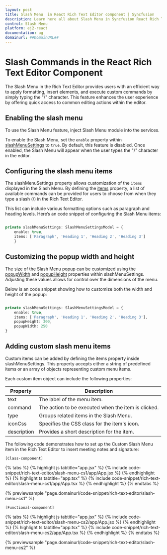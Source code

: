 ```yaml
---
layout: post
title: Slash Menu  in React Rich Text Editor component | Syncfusion
description: Learn here all about Slash Menu in Syncfusion React Rich Text Editor component of Syncfusion Essential JS 2 and more.
control: Slash Menu 
platform: ej2-react
documentation: ug
domainurl: ##DomainURL##
---
```


# Slash Commands in the React Rich Text Editor Component

The Slash Menu in the Rich Text Editor provides users with an efficient way to apply formatting, insert elements, and execute custom commands by simply typing the "/" character. This feature enhances the user experience by offering quick access to common editing actions within the editor.

## Enabling the slash menu

To use the Slash Menu feature, inject Slash Menu module into the services.

To enable the Slash Menu, set the `enable` property within [slashMenuSettings](https://ej2.syncfusion.com/react/documentation/api/rich-text-editor/#slashmenusettings) to `true`. By default, this feature is disabled. Once enabled, the Slash Menu will appear when the user types the "/" character in the editor.

## Configuring the slash menu items

The slashMenuSettings property allows customization of the `items` displayed in the Slash Menu. By defining the [items](https://ej2.syncfusion.com/react/documentation/api/rich-text-editor/slashMenuSettingsModel/#items) property, a list of available commands can be provided for users to choose from when they type a slash (/) in the Rich Text Editor.

This list can include various formatting options such as paragraph and heading levels. Here’s an code snippet of configuring the Slash Menu items:

```typescript

private slashMenuSettings: SlashMenuSettingsModel = {
    enable: true,
    items: ['Paragraph', 'Heading 1', 'Heading 2', 'Heading 3'] 
    }

```

## Customizing the popup width and height

The size of the Slash Menu popup can be customized using the [popupWidth](https://ej2.syncfusion.com/react/documentation/api/rich-text-editor/slashMenuSettingsModel/#popupwidth) and [popupHeight](https://ej2.syncfusion.com/react/documentation/api/rich-text-editor/slashMenuSettingsModel/#popupheight) properties within slashMenuSettings. Adjusting these values allows for control over the dimensions of the menu. 

Below is an code snippet showing how to customize both the width and height of the popup:

```typescript

private slashMenuSettings: SlashMenuSettingsModel = {
    enable: true,
    items: ['Paragraph', 'Heading 1', 'Heading 2', 'Heading 3'],
    popupHeight: 300,
    popupWidth: 250
}

```

## Adding custom slash menu items

Custom items can be added by defining the items property inside slashMenuSettings. This property accepts either a string of predefined items or an array of objects representing custom menu items.

Each custom item object can include the following properties:

| Property    | Description                                           |
|-------------|-------------------------------------------------------|
| text        | The label of the menu item.                           |
| command     | The action to be executed when the item is clicked.   |
| type        | Groups related items in the Slash Menu.               |
| iconCss     | Specifies the CSS class for the item's icon.          |
| description | Provides a short description for the item.            |


The following code demonstrates how to set up the Custom Slash Menu item in the Rich Text Editor to insert meeting notes and signature:


`[Class-component]`

{% tabs %}
{% highlight js tabtitle="app.jsx" %}
{% include code-snippet/rich-text-editor/slash-menu-cs1/app/App.jsx %}
{% endhighlight %}
{% highlight ts tabtitle="app.tsx" %}
{% include code-snippet/rich-text-editor/slash-menu-cs1/app/App.tsx %}
{% endhighlight %}
{% endtabs %}

 {% previewsample "page.domainurl/code-snippet/rich-text-editor/slash-menu-cs1" %}

`[Functional-component]`

{% tabs %}
{% highlight js tabtitle="app.jsx" %}
{% include code-snippet/rich-text-editor/slash-menu-cs2/app/App.jsx %}
{% endhighlight %}
{% highlight ts tabtitle="app.tsx" %}
{% include code-snippet/rich-text-editor/slash-menu-cs2/app/App.tsx %}
{% endhighlight %}
{% endtabs %}

 {% previewsample "page.domainurl/code-snippet/rich-text-editor/slash-menu-cs2" %}